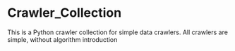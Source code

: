 # Crawler_Collection
This is a Python crawler collection for simple data crawlers. All crawlers are simple, without algorithm introduction
